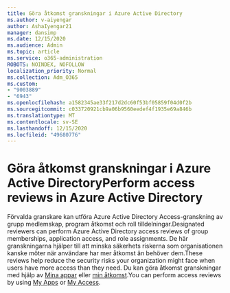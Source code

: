 ```yaml
---
title: Göra åtkomst granskningar i Azure Active Directory
ms.author: v-aiyengar
author: AshaIyengar21
manager: dansimp
ms.date: 12/15/2020
ms.audience: Admin
ms.topic: article
ms.service: o365-administration
ROBOTS: NOINDEX, NOFOLLOW
localization_priority: Normal
ms.collection: Adm_O365
ms.custom:
- "9003889"
- "6943"
ms.openlocfilehash: a1582345ae33f217d2dc60f53bf05859f04d0f2b
ms.sourcegitcommit: c033720921cb9a06b9560eedef4f1935e69a846b
ms.translationtype: MT
ms.contentlocale: sv-SE
ms.lasthandoff: 12/15/2020
ms.locfileid: "49680776"
---
```

# <a name="perform-access-reviews-in-azure-active-directory"></a><span data-ttu-id="d5058-102">Göra åtkomst granskningar i Azure Active Directory</span><span class="sxs-lookup"><span data-stu-id="d5058-102">Perform access reviews in Azure Active Directory</span></span>

<span data-ttu-id="d5058-103">Förvalda granskare kan utföra Azure Active Directory Access-granskning av grupp medlemskap, program åtkomst och roll tilldelningar.</span><span class="sxs-lookup"><span data-stu-id="d5058-103">Designated reviewers can perform Azure Active Directory access reviews of group memberships, application access, and role assignments.</span></span> <span data-ttu-id="d5058-104">De här granskningarna hjälper till att minska säkerhets riskerna som organisationen kanske möter när användare har mer åtkomst än behöver dem.</span><span class="sxs-lookup"><span data-stu-id="d5058-104">These reviews help reduce the security risks your organization might face when users have more access than they need.</span></span> <span data-ttu-id="d5058-105">Du kan göra åtkomst granskningar med hjälp av [Mina appar](https://go.microsoft.com/fwlink/?linkid=2134605) eller [min åtkomst](https://go.microsoft.com/fwlink/?linkid=2134505).</span><span class="sxs-lookup"><span data-stu-id="d5058-105">You can perform access reviews by using [My Apps](https://go.microsoft.com/fwlink/?linkid=2134605) or [My Access](https://go.microsoft.com/fwlink/?linkid=2134505).</span></span>